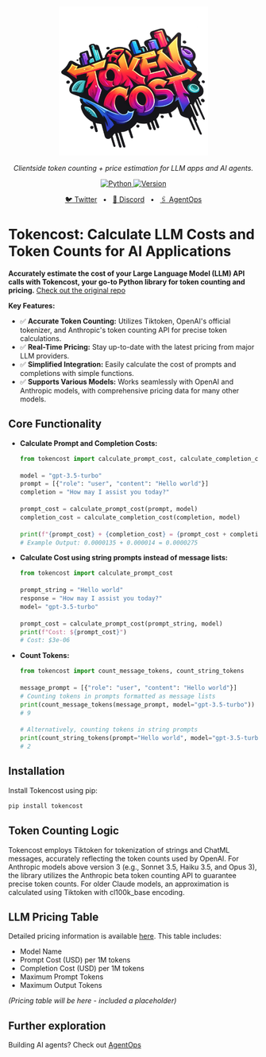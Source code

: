 <p align="center">
  <img src="https://raw.githubusercontent.com/AgentOps-AI/tokencost/main/tokencost.png" height="300" alt="Tokencost" />
</p>

<p align="center">
  <em>Clientside token counting + price estimation for LLM apps and AI agents.</em>
</p>
<p align="center">
    <a href="https://pypi.org/project/tokencost/" target="_blank">
        <img alt="Python" src="https://img.shields.io/badge/python-3670A0?style=for-the-badge&logo=python&logoColor=ffdd54" />
        <img alt="Version" src="https://img.shields.io/pypi/v/tokencost?style=for-the-badge&color=3670A0">
    </a>
</p>
<p align="center">
<a href="https://twitter.com/agentopsai/">🐦 Twitter</a>
<span>&nbsp;&nbsp;•&nbsp;&nbsp;</span>
<a href="https://discord.com/invite/FagdcwwXRR">📢 Discord</a>
<span>&nbsp;&nbsp;•&nbsp;&nbsp;</span>
<a href="https://agentops.ai/?tokencost">🖇️ AgentOps</a>
</p>

# Tokencost: Calculate LLM Costs and Token Counts for AI Applications

**Accurately estimate the cost of your Large Language Model (LLM) API calls with Tokencost, your go-to Python library for token counting and pricing.**  [Check out the original repo](https://github.com/AgentOps-AI/tokencost)

**Key Features:**

*   ✅ **Accurate Token Counting:** Utilizes Tiktoken, OpenAI's official tokenizer, and Anthropic's token counting API for precise token calculations.
*   ✅ **Real-Time Pricing:** Stay up-to-date with the latest pricing from major LLM providers.
*   ✅ **Simplified Integration:** Easily calculate the cost of prompts and completions with simple functions.
*   ✅ **Supports Various Models:** Works seamlessly with OpenAI and Anthropic models, with comprehensive pricing data for many other models.

## Core Functionality

*   **Calculate Prompt and Completion Costs:**
    ```python
    from tokencost import calculate_prompt_cost, calculate_completion_cost

    model = "gpt-3.5-turbo"
    prompt = [{"role": "user", "content": "Hello world"}]
    completion = "How may I assist you today?"

    prompt_cost = calculate_prompt_cost(prompt, model)
    completion_cost = calculate_completion_cost(completion, model)

    print(f"{prompt_cost} + {completion_cost} = {prompt_cost + completion_cost}")
    # Example Output: 0.0000135 + 0.000014 = 0.0000275
    ```
*   **Calculate Cost using string prompts instead of message lists:**
    ```python
    from tokencost import calculate_prompt_cost

    prompt_string = "Hello world" 
    response = "How may I assist you today?"
    model= "gpt-3.5-turbo"

    prompt_cost = calculate_prompt_cost(prompt_string, model)
    print(f"Cost: ${prompt_cost}")
    # Cost: $3e-06
    ```
*   **Count Tokens:**
    ```python
    from tokencost import count_message_tokens, count_string_tokens

    message_prompt = [{"role": "user", "content": "Hello world"}]
    # Counting tokens in prompts formatted as message lists
    print(count_message_tokens(message_prompt, model="gpt-3.5-turbo"))
    # 9

    # Alternatively, counting tokens in string prompts
    print(count_string_tokens(prompt="Hello world", model="gpt-3.5-turbo"))
    # 2
    ```

## Installation

Install Tokencost using pip:

```bash
pip install tokencost
```

## Token Counting Logic

Tokencost employs Tiktoken for tokenization of strings and ChatML messages, accurately reflecting the token counts used by OpenAI. For Anthropic models above version 3 (e.g., Sonnet 3.5, Haiku 3.5, and Opus 3), the library utilizes the Anthropic beta token counting API to guarantee precise token counts. For older Claude models, an approximation is calculated using Tiktoken with cl100k\_base encoding.

## LLM Pricing Table

Detailed pricing information is available [here](pricing_table.md). This table includes:

*   Model Name
*   Prompt Cost (USD) per 1M tokens
*   Completion Cost (USD) per 1M tokens
*   Maximum Prompt Tokens
*   Maximum Output Tokens

*(Pricing table will be here - included a placeholder)*

## Further exploration
  Building AI agents? Check out [AgentOps](https://agentops.ai/?tokencost)